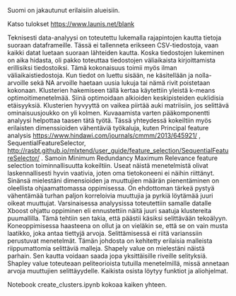 Suomi on jakautunut erilaisiin alueisiin.

Katso tulokset https://www.launis.net/blank

Teknisesti data-analyysi on toteutettu lukemalla rajapintojen kautta tietoja suoraan dataframeille. Tässä ei tallenneta erikseen CSV-tiedostoja, vaan kaikki datat luetaan suoraan lähteiden kautta. Koska tiedostojen lukeminen on aika hidasta, oli pakko toteuttaa tiedostojen väliaikaista kirjoittamista erillisiksi tiedostoiksi. Tämä kokonaisuus toimii myös ilman väliaikaistiedostoja. 
Kun tiedot on luettu sisään, ne käsitellään ja nolla-arvoille sekä NA arvoille haetaan uusia lukuja tai nämä rivit poistetaan kokonaan.  Klusterien hakemiseen tällä kertaa käytettiin yleistä k-means optimoitimenetelmää.  Siinä optimoidaan alkioiden keskipisteiden euklidisia etäisyyksiä.
Klusterien hyvyyttä on vaikea piirtää auki matriisiin, jos selittävä ominaisuusjoukko on yli kolmen. Kuvaaamista varten pääkomponentti analyysi helpottaa taasen tätä työtä. Tässä yhteydessä kokeiltiin myös erilaisten dimenssioiden vähentäviä työkaluja, kuten Principal feature analysis https://www.hindawi.com/journals/cmmm/2013/645921/ , SequentialFeatureSelector, http://rasbt.github.io/mlxtend/user_guide/feature_selection/SequentialFeatureSelector/ . Samoin Minimum Redundancy Maximum Relevance feature selection toiminnallisuutta kokeiltiin. Useat näistä menetelmistä olivat laskennallisesti hyvin vaativia, joten oma tietokoneeni ei näihin riittänyt. Sinänsä mielestäni dimensioiden ja muuttujien määrän pienentäminen on oleellista ohjaamattomassa oppimisessa. On ehdottoman tärkeä pystyä vähentämää turhan paljon korreloivia muuttujia ja pyrkiä löytämää juuri oikeat muuttujat.
Varsinaisessa analyysissa toteutettiin samalle datalle Xboost ohjattu oppiminen eli ennustettiin näitä juuri saatuja klustereita puumallilla. Tämä tehtiin sen takia, että päästii käsiksi selittävään tekoälyyn. Koneoppimisessa haasteena on ollut ja on vieläkin se, että se on vain musta laatikko, joka antaa tiettyjä arvoja. Selittämisessä ei riitä varianssiin perustuvat menetelmät. Tämän johdosta on kehitetty erilaisia malleista riippumattomia selittäviä malleja. Shapely value on mielestäni näistä parhain. Sen kautta voidaan saada jopa yksittäisille riveille selityksiä. Shapley value toteuteaan peliteorioista tutuilla menetelmillä, missä annetaan arvoja muuttujien selittäyydelle.
Kaikista osista löytyy funktiot ja aliohjelmat.

Notebook create_clusters.ipynb kokoaa kaiken yhteen. 
